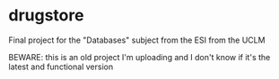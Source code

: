 # drugstore
Final project for the "Databases" subject from the ESI from the UCLM

BEWARE: this is an old project I'm uploading and I don't know if it's the latest and functional version
